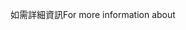 <span data-ttu-id="d5b6d-101">如需詳細資訊</span><span class="sxs-lookup"><span data-stu-id="d5b6d-101">For more information about</span></span>